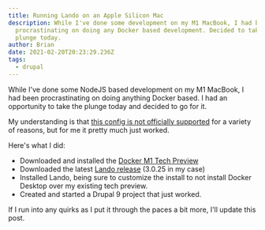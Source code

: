 ```yaml
---
title: Running Lando on an Apple Silicon Mac
description: While I've done some development on my M1 MacBook, I had been
  procrastinating on doing any Docker based development. Decided to take the
  plunge today.
author: Brian
date: 2021-02-20T20:23:29.236Z
tags:
  - drupal
---
```

While I've done some NodeJS based development on my M1 MacBook, I had been procrastinating on doing anything Docker based. I had an opportunity to take the plunge today and decided to go for it.

My understanding is that [this config is not officially supported](https://github.com/lando/lando/issues/2688) for a variety of reasons, but for me it pretty much just worked.

Here's what I did:

* Downloaded and installed the [Docker M1 Tech Preview](https://docs.docker.com/docker-for-mac/apple-m1/)
* Downloaded the latest [Lando release](https://github.com/lando/lando/releases) (3.0.25 in my case)
* Installed Lando, being sure to customize the install to not install Docker Desktop over my existing tech preview.
* Created and started a Drupal 9 project that just worked.

If I run into any quirks as I put it through the paces a bit more, I'll update this post.


